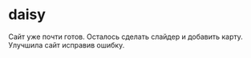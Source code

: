# daisy

Сайт уже почти готов. Осталось сделать слайдер и добавить карту.
Улучшила сайт исправив ошибку.
